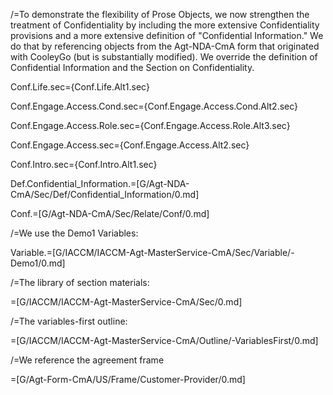 /=To demonstrate the flexibility of Prose Objects, we now strengthen the treatment of Confidentiality by including the more extensive Confidentiality provisions and a more extensive definition of "Confidential Information."  We do that by referencing objects from the Agt-NDA-CmA form that originated with CooleyGo (but is substantially modified).  We override the definition of Confidential Information and the Section on Confidentiality.

Conf.Life.sec={Conf.Life.Alt1.sec}

Conf.Engage.Access.Cond.sec={Conf.Engage.Access.Cond.Alt2.sec}

Conf.Engage.Access.Role.sec={Conf.Engage.Access.Role.Alt3.sec}

Conf.Engage.Access.sec={Conf.Engage.Access.Alt2.sec}

Conf.Intro.sec={Conf.Intro.Alt1.sec}

Def.Confidential_Information.=[G/Agt-NDA-CmA/Sec/Def/Confidential_Information/0.md]

Conf.=[G/Agt-NDA-CmA/Sec/Relate/Conf/0.md]

/=We use the Demo1 Variables:

Variable.=[G/IACCM/IACCM-Agt-MasterService-CmA/Sec/Variable/-Demo1/0.md]

/=The library of section materials:

=[G/IACCM/IACCM-Agt-MasterService-CmA/Sec/0.md]

/=The variables-first outline:

=[G/IACCM/IACCM-Agt-MasterService-CmA/Outline/-VariablesFirst/0.md]

/=We reference the agreement frame

=[G/Agt-Form-CmA/US/Frame/Customer-Provider/0.md]
